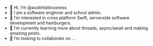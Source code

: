 - 👋 Hi, I’m @austintatiousness
- 💼 I am a software enginner and school admin.
- 👀 I’m interested in cross platform Swift, serverside software development and hamburgers.
- 🌱 I’m currently learning more about threads, async/await and making amazing pesto.
- 💞️ I’m looking to collaborate on ...

<!---
austintatiousness/austintatiousness is a ✨ special ✨ repository because its `README.md` (this file) appears on your GitHub profile.
You can click the Preview link to take a look at your changes.
--->
